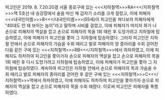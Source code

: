 피고인은 2019. 8. 7.20:20경 서울 종로구에 있는 <<<지하철역>>>RA<<</지하철역>>>역 5호선 내 승강장에서 술을 마신 채 갑자기 소리를 크게 질렀고, 이에 피해자 <<<내국인이름>>>B<<</내국인이름>>>(55세)이 피고인을 쳐다보자 피해자에게 "40대도 안 돼 보이는 놈이"라고 말하며 시비를 걸었고, 이에 피해자가 따지자 화가 나 손으로 피해자의 멱살을 잡고 손으로 피해자의 목을 1회 때린 후 도망가려고 지하철에 탑승하였고, 이에 피해자가 피고인을 쫓아 그 지하철에 탑승하였다.
그러자 피고인은 지하철 안에서 손으로 피해자의 가슴을 수회 때리고 발로 피해자의 양 종아리를 수회 걷어찬 다음 같은 구에 있는 <<<지하철역>>>RB<<</지하철역>>>에서 하차하였고, 이에 피해자도 하차하여 피고인을 쫓아가자 손으로 피해자의 멱살을 잡고 손으로 피해자의 목을 1회 때린 후 다시 도망가려고 지하철에 탑승하였고, 이에 피해자가 피고인을 쫓아 그 지하철에 탑승하였다.
계속하여 피고인은 지하철 안에서 손으로 피해자의 목과 가슴을 수회 때리고 발로 피해자의 종아리를 걷어찬 후 같은 구에 있는 <<<지하철역>>>C<<</지하철역>>>역에서 하차하였고, 이에 피해자도 하차하여 피고인을 쫓아가자 손으로 피해자의 멱살을 잡고 손으로 피해자의 목을 수회 때렸다. 이로써 피고인은 피해자를 폭행하였다.
